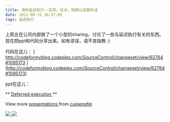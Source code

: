 ```yaml
---
title: 浅析延迟执行--实现，优点，陷阱以及题外话
date: 2011-08-31 16:57:05
tags: 延迟执行
---
```

上周五在公司内部做了一个小型的sharing，讨论了一些与延迟执行有关的东西。现在把ppt和代码分享出来。如有谬误，请不吝指教 :)

代码在这儿： [
http://codeformyblog.codeplex.com/SourceControl/changeset/view/62764#1095173 ]
(http://codeformyblog.codeplex.com/SourceControl/changeset/view/62764#1095173)

ppt在这儿：

** [ Deferred execution ](http://www.slideshare.net/cuipengfei/deferred-execution-9002119) **

View more [ presentations ](http://www.slideshare.net/) from [ cuipengfei
](http://www.slideshare.net/cuipengfei)

  



[ ![](https://profile.csdnimg.cn/5/2/5/3_cuipengfei1)
![](https://g.csdnimg.cn/static/user-reg-year/1x/11.png)
](https://blog.csdn.net/cuipengfei1)





